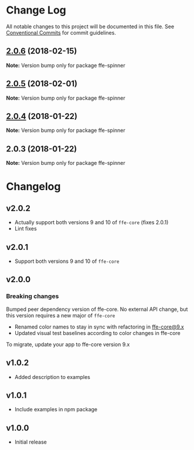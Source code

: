 # Change Log

All notable changes to this project will be documented in this file.
See [Conventional Commits](https://conventionalcommits.org) for commit guidelines.

<a name="2.0.6"></a>
## [2.0.6](***REMOVED***) (2018-02-15)




**Note:** Version bump only for package ffe-spinner

<a name="2.0.5"></a>
## [2.0.5](***REMOVED***) (2018-02-01)




**Note:** Version bump only for package ffe-spinner

<a name="2.0.4"></a>
## [2.0.4](***REMOVED***) (2018-01-22)




**Note:** Version bump only for package ffe-spinner

<a name="2.0.3"></a>
## 2.0.3 (2018-01-22)




**Note:** Version bump only for package ffe-spinner

# Changelog

## v2.0.2
* Actually support both versions 9 and 10 of `ffe-core` (fixes 2.0.1)
* Lint fixes

## v2.0.1
* Support both versions 9 and 10 of `ffe-core`

## v2.0.0

### Breaking changes

Bumped peer dependency version of ffe-core. No external API change, but this version requires a new major of `ffe-core`

* Renamed color names to stay in sync with refactoring in ffe-core@9.x
* Updated visual test baselines according to color changes in ffe-core

To migrate, update your app to ffe-core version 9.x

## v1.0.2

* Added description to examples

## v1.0.1

* Include examples in npm package

## v1.0.0

* Initial release
